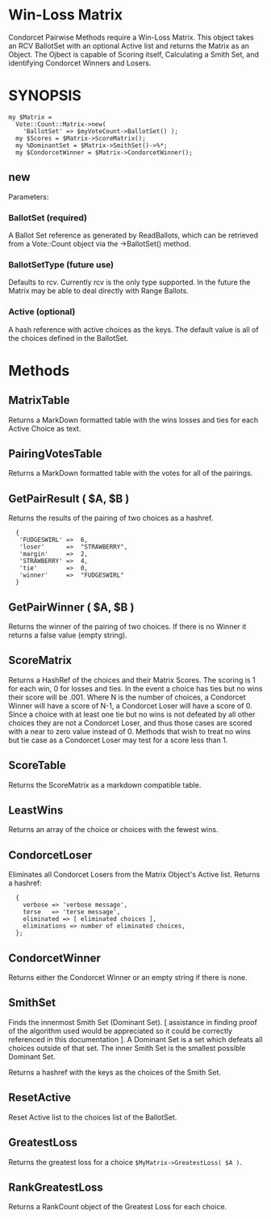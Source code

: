 # Win-Loss Matrix

Condorcet Pairwise Methods require a Win-Loss Matrix. This object takes an RCV BallotSet with an optional Active list and returns the Matrix as an Object. The Ojbect is capable of Scoring itself, Calculating a Smith Set, and identifying Condorcet Winners and Losers.

# SYNOPSIS

```
my $Matrix =
  Vote::Count::Matrix->new(
    'BallotSet' => $myVoteCount->BallotSet() );
  my $Scores = $Matrix->ScoreMatrix();
  my %DominantSet = $Matrix->SmithSet()->%*;
  my $CondorcetWinner = $Matrix->CondorcetWinner();
```

## new

Parameters:

### BallotSet (required)

A Ballot Set reference as generated by ReadBallots, which can be retrieved from a Vote::Count object via the ->BallotSet() method.

### BallotSetType (future use)

Defaults to rcv. Currently rcv is the only type supported. In the future the Matrix may be able to deal directly with Range Ballots.

### Active (optional)

A hash reference with active choices as the keys. The default value is all of the choices defined in the BallotSet.

# Methods

## MatrixTable

Returns a MarkDown formatted table with the wins losses and ties for each Active Choice as text.

## PairingVotesTable

Returns a MarkDown formatted table with the votes for all of the pairings.

## GetPairResult ( $A, $B )

Returns the results of the pairing of two choices as a hashref.

```
  {
   'FUDGESWIRL' =>  6,
   'loser'      =>  "STRAWBERRY",
   'margin'     =>  2,
   'STRAWBERRY' =>  4,
   'tie'        =>  0,
   'winner'     =>  "FUDGESWIRL"
  }
```

## GetPairWinner ( $A, $B )

Returns the winner of the pairing of two choices. If there is no Winner it returns a false value (empty string).

## ScoreMatrix

Returns a HashRef of the choices and their Matrix Scores. The scoring is 1 for each win, 0 for losses and ties. In the event a choice has ties but no wins their score will be .001. Where N is the number of choices, a Condorcet Winner will have a score of N-1, a Condorcet Loser will have a score of 0. Since a choice with at least one tie but no wins is not defeated by all other choices they are not a Condorcet Loser, and thus those cases are scored with a near to zero value instead of 0. Methods that wish to treat no wins but tie case as a Condorcet Loser may test for a score less than 1.

## ScoreTable

Returns the ScoreMatrix as a markdown compatible table.

## LeastWins

Returns an array of the choice or choices with the fewest wins.

## CondorcetLoser

Eliminates all Condorcet Losers from the Matrix Object's Active list. Returns a hashref:

```
  {
    verbose => 'verbose message',
    terse   => 'terse message',
    eliminated => [ eliminated choices ],
    eliminations => number of eliminated choices,
  };
```

## CondorcetWinner

Returns either the Condorcet Winner or an empty string if there is none.

## SmithSet

Finds the innermost Smith Set (Dominant Set). [ assistance in finding proof of the algorithm used would be appreciated so it could be correctly referenced in this documentation ]. A Dominant Set is a set which defeats all choices outside of that set. The inner Smith Set is the smallest possible Dominant Set.

Returns a hashref with the keys as the choices of the Smith Set.

## ResetActive

Reset Active list to the choices list of the BallotSet.

## GreatestLoss

Returns the greatest loss for a choice `$MyMatrix->GreatestLoss( $A )`.

## RankGreatestLoss

Returns a RankCount object of the Greatest Loss for each choice.

